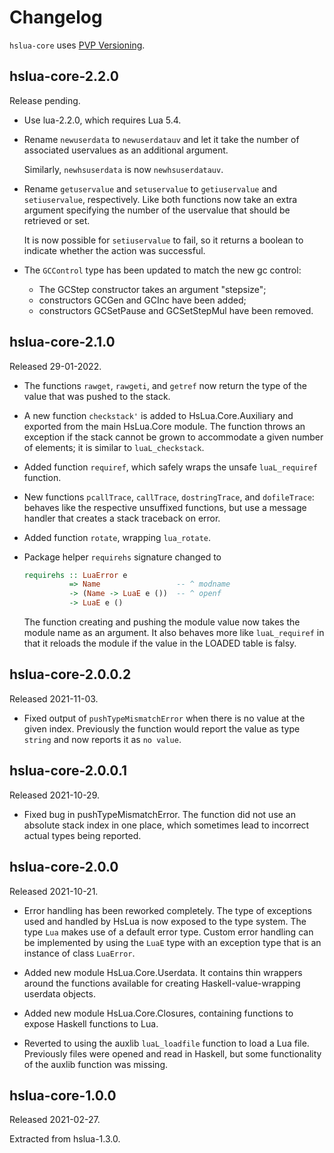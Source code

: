 # Changelog

`hslua-core` uses [PVP Versioning][].

## hslua-core-2.2.0

Release pending.

-    Use lua-2.2.0, which requires Lua 5.4.

-    Rename `newuserdata` to `newuserdatauv` and let it take the
     number of associated uservalues as an additional argument.

     Similarly, `newhsuserdata` is now `newhsuserdatauv`.

-    Rename `getuservalue` and `setuservalue` to `getiuservalue`
     and `setiuservalue`, respectively. Like both functions now
     take an extra argument specifying the number of the uservalue
     that should be retrieved or set.

     It is now possible for `setiuservalue` to fail, so it returns
     a boolean to indicate whether the action was successful.

-    The `GCControl` type has been updated to match the new gc
     control:

     -   The GCStep constructor takes an argument "stepsize";
     -   constructors GCGen and GCInc have been added;
     -   constructors GCSetPause and GCSetStepMul have been removed.

## hslua-core-2.1.0

Released 29-01-2022.

-   The functions `rawget`, `rawgeti`, and `getref` now return the
    type of the value that was pushed to the stack.

-   A new function `checkstack'` is added to HsLua.Core.Auxiliary
    and exported from the main HsLua.Core module. The function
    throws an exception if the stack cannot be grown to
    accommodate a given number of elements; it is similar to
    `luaL_checkstack`.

-   Added function `requiref`, which safely wraps the unsafe
    `luaL_requiref` function.

-   New functions `pcallTrace`, `callTrace`, `dostringTrace`, and
    `dofileTrace`: behaves like the respective unsuffixed
    functions, but use a message handler that creates a stack
    traceback on error.

-   Added function `rotate`, wrapping `lua_rotate`.

-   Package helper `requirehs` signature changed to

    ``` haskell
    requirehs :: LuaError e
              => Name                 -- ^ modname
              -> (Name -> LuaE e ())  -- ^ openf
              -> LuaE e ()
    ```

    The function creating and pushing the module value now takes
    the module name as an argument. It also behaves more like
    `luaL_requiref` in that it reloads the module if the value in
    the LOADED table is falsy.

## hslua-core-2.0.0.2

Released 2021-11-03.

-   Fixed output of `pushTypeMismatchError` when there is no value
    at the given index. Previously the function would report the
    value as type `string` and now reports it as `no value`.

## hslua-core-2.0.0.1

Released 2021-10-29.

-   Fixed bug in pushTypeMismatchError. The function did not use
    an absolute stack index in one place, which sometimes lead to
    incorrect actual types being reported.

## hslua-core-2.0.0

Released 2021-10-21.

-   Error handling has been reworked completely. The type of
    exceptions used and handled by HsLua is now exposed to the
    type system. The type `Lua` makes use of a default error type.
    Custom error handling can be implemented by using the `LuaE`
    type with an exception type that is an instance of class
    `LuaError`.

-   Added new module HsLua.Core.Userdata. It contains thin
    wrappers around the functions available for creating
    Haskell-value-wrapping userdata objects.

-   Added new module HsLua.Core.Closures, containing functions to
    expose Haskell functions to Lua.

-   Reverted to using the auxlib `luaL_loadfile` function to load
    a Lua file. Previously files were opened and read in Haskell,
    but some functionality of the auxlib function was missing.

## hslua-core-1.0.0

Released 2021-02-27.

Extracted from hslua-1.3.0.

  [PVP Versioning]: https://pvp.haskell.org
